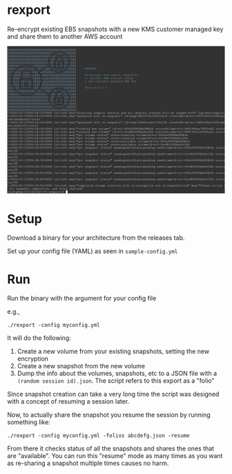 # rexport
Re-encrypt existing EBS snapshots with a new KMS customer managed key and share them to another AWS account

![](rexport.png)

# Setup
Download a binary for your architecture from the releases tab.

Set up your config file (YAML) as seen in `sample-config.yml`

# Run
Run the binary with the argument for your config file

e.g.,
```
./rexport -config myconfig.yml
```

It will do the following:
1. Create a new volume from your existing snapshots, setting the new encryption
1. Create a new snapshot from the new volume
1. Dump the info about the volumes, snapshots, etc to a JSON file with a `(random session id).json`. The script refers to this export as a "folio"

Since snapshot creation can take a very long time the script was designed with a concept of resuming a session later.

Now, to actually share the snapshot you resume the session by running something like:

```
./rexport -config myconfig.yml -folios abcdefg.json -resume
```

From there it checks status of all the snapshots and shares the ones that are "available". You can run this "resume" mode as many times as you want as re-sharing a snapshot multiple times causes no harm.


